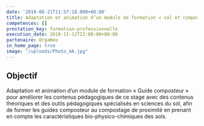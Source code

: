 ```yaml
---
date: '2019-08-21T11:57:18.000+00:00'
title: Adaptation et animation d’un module de formation « sol et compostage »
competences: []
prestation_key: formation-professionnelle
execution_date: 2019-11-12T23:00:00+00:00
partenaire: OrgaNeo
in_home_page: true
image: "/uploads/Photo_AA.jpg"
---
```


## Objectif

Adaptation et animation d’un module de formation « Guide composteur » pour améliorer les contenus pédagogiques de ce stage avec des contenus théoriques et des outils pédagogiques spécialisés en sciences du sol, afin de former les guides composteur au compostage de proximité en prenant en compte les caractéristiques bio-physico-chimiques des sols.
<!--more-->